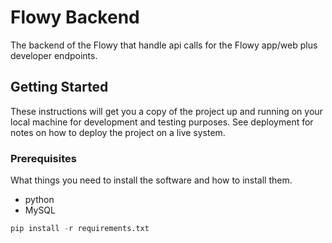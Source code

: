 # Flowy Backend

The backend of the Flowy that handle api calls for the Flowy app/web plus developer endpoints.

## Getting Started

These instructions will get you a copy of the project up and running on your local machine for development and testing purposes. See deployment for notes on how to deploy the project on a live system.

### Prerequisites

What things you need to install the software and how to install them.

- python
- MySQL

```python
pip install -r requirements.txt
```
